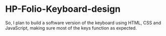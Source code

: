 # HP-Folio-Keyboard-design
So,  I plan to build a software version of the keyboard using HTML, CSS and JavaScript, making sure most of the keys function as expected.
